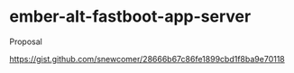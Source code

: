 # ember-alt-fastboot-app-server

Proposal

https://gist.github.com/snewcomer/28666b67c86fe1899cbd1f8ba9e70118
